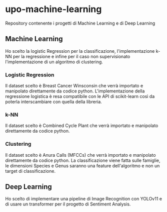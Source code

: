 # upo-machine-learning

Repository contenente i progetti di Machine Learning e di Deep Learning 

## Machine Learning
Ho scelto la logistic Regression per la classificazione, l'implementazione k-NN per la regressione e infine
per il caso non supervisionato l'implementazione di un algoritmo di clustering. 

### Logistic Regression
Il dataset scelto è Breast Cancer Winsconsin che verrà importato e manipolato direttamente da codice python.
L'implementazione della regressione logistica è resa compatibile con le API di scikit-learn così da poterla 
interscambiare con quella della libreria.

### k-NN
Il dataset scelto è Combined Cycle Plant che verrà importato e manipolato direttamente da codice python.

### Clustering
Il dataset scelto è Anura Calls (MFCCs) che verrà importato e manipolato direttamente da codice python. 
La classificazione viene fatta sulle famiglie, le dimensioni Species e Genus saranno una feature dell'algoritmo e non un target di classificazione. 

## Deep Learning
Ho scelto di implementare una pipeline di Image Recognition con YOLOv11 e di usare un transformer per il progetto di Sentiment Analysis.
